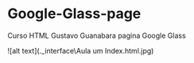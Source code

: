 # Google-Glass-page
Curso HTML Gustavo Guanabara pagina Google Glass

![alt text](.\_interface\Aula um Index.html.jpg)
